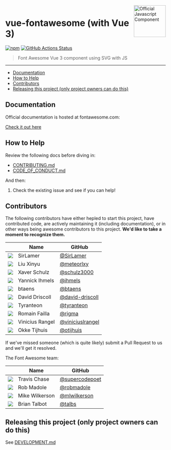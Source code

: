 <a href="https://fontawesome.com">
  <img align="right" width="100" height="100" alt="Official Javascript Component" src="https://img.fortawesome.com/349cfdf6/official-javascript-component.svg">
</a>

# vue-fontawesome (with Vue 3)

[![npm](https://img.shields.io/npm/v/@fortawesome/vue-fontawesome.svg?style=flat-square)](https://www.npmjs.com/package/@fortawesome/vue-fontawesome)
[![GitHub Actions Status](https://github.com/FortAwesome/vue-fontawesome/workflows/CI/badge.svg)](https://github.com/FortAwesome/vue-fontawesome/actions)

> Font Awesome Vue 3 component using SVG with JS

---

<!-- toc -->

- [Documentation](#documentation)
- [How to Help](#how-to-help)
- [Contributors](#contributors)
- [Releasing this project (only project owners can do this)](#releasing-this-project-only-project-owners-can-do-this)

<!-- tocstop -->

## Documentation

Official documentation is hosted at fontawesome.com:

[Check it out here](https://fontawesome.com/docs/web/use-with/vue3/)

## How to Help

Review the following docs before diving in:

* [CONTRIBUTING.md](CONTRIBUTING.md)
* [CODE_OF_CONDUCT.md](CODE_OF_CONDUCT.md)

And then:

1. Check the existing issue and see if you can help!

## Contributors

The following contributors have either hepled to start this project, have contributed
code, are actively maintaining it (including documentation), or in other ways
being awesome contributors to this project. **We'd like to take a moment to recognize them.**

|                                                              | Name            | GitHub                                                 |
| :----------------------------------------------------------: | --------------- | ------------------------------------------------------ |
| <img src="https://github.com/SirLamer.png?size=72" />        | SirLamer        | [@SirLamer](https://github.com/SirLamer)               |
| <img src="https://github.com/meteorlxy.png?size=72" />       | Liu Xinyu       | [@meteorlxy](https://github.com/meteorlxy)             |
| <img src="https://github.com/schulz3000.png?size=72" />      | Xaver Schulz    | [@schulz3000](https://github.com/schulz3000)           |
| <img src="https://github.com/ihmels.png?size=72" />          | Yannick Ihmels  | [@ihmels](https://github.com/ihmels)                   |
| <img src="https://github.com/btaens.png?size=72" />          | btaens          | [@btaens](https://github.com/btaens)                   |
| <img src="https://github.com/david-driscoll.png?size=72" />  | David Driscoll  | [@david-driscoll](https://github.com/david-driscoll)   |
| <img src="https://github.com/tyranteon.png?size=72" />       | Tyranteon       | [@tyranteon](https://github.com/tyranteon)             |
| <img src="https://github.com/rigma.png?size=72" />           | Romain Failla   | [@rigma](https://github.com/rigma)                     |
| <img src="https://github.com/viniciuslrangel.png?size=72" /> | Vinicius Rangel | [@viniciuslrangel](https://github.com/viniciuslrangel) |
| <img src="https://github.com/otijhuis.png?size=72" />        | Okke Tijhuis    | [@otijhuis](https://github.com/otijhuis)               |

If we've missed someone (which is quite likely) submit a Pull Request to us and we'll get it resolved.

The Font Awesome team:

|                                                            | Name           | GitHub                                             |
| :--------------------------------------------------------: | -------------- | -------------------------------------------------- |
| <img src="https://github.com/supercodepoet.png?size=72" /> | Travis Chase   | [@supercodepoet](https://github.com/supercodepoet) |
| <img src="https://github.com/robmadole.png?size=72" />     | Rob Madole     | [@robmadole](https://github.com/robmadole)         |
| <img src="https://github.com/mlwilkerson.png?size=72" />   | Mike Wilkerson | [@mlwilkerson](https://github.com/mlwilkerson)     |
| <img src="https://github.com/talbs.png?size=72" />         | Brian Talbot   | [@talbs](https://github.com/talbs)                 |

## Releasing this project (only project owners can do this)

See [DEVELOPMENT.md](DEVELOPMENT.md#release)
